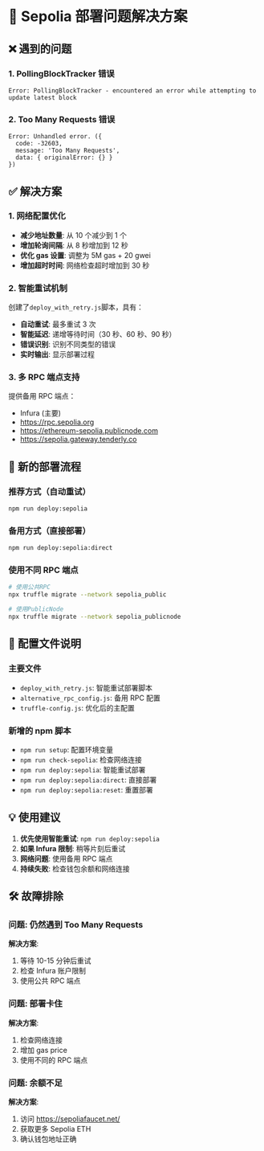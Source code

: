# 🎯 Sepolia 部署问题解决方案

## ❌ 遇到的问题

### 1. PollingBlockTracker 错误

```
Error: PollingBlockTracker - encountered an error while attempting to update latest block
```

### 2. Too Many Requests 错误

```
Error: Unhandled error. ({
  code: -32603,
  message: 'Too Many Requests',
  data: { originalError: {} }
})
```

## ✅ 解决方案

### 1. 网络配置优化

- **减少地址数量**: 从 10 个减少到 1 个
- **增加轮询间隔**: 从 8 秒增加到 12 秒
- **优化 gas 设置**: 调整为 5M gas + 20 gwei
- **增加超时时间**: 网络检查超时增加到 30 秒

### 2. 智能重试机制

创建了`deploy_with_retry.js`脚本，具有：

- **自动重试**: 最多重试 3 次
- **智能延迟**: 递增等待时间（30 秒、60 秒、90 秒）
- **错误识别**: 识别不同类型的错误
- **实时输出**: 显示部署过程

### 3. 多 RPC 端点支持

提供备用 RPC 端点：

- Infura (主要)
- https://rpc.sepolia.org
- https://ethereum-sepolia.publicnode.com
- https://sepolia.gateway.tenderly.co

## 🚀 新的部署流程

### 推荐方式（自动重试）

```bash
npm run deploy:sepolia
```

### 备用方式（直接部署）

```bash
npm run deploy:sepolia:direct
```

### 使用不同 RPC 端点

```bash
# 使用公共RPC
npx truffle migrate --network sepolia_public

# 使用PublicNode
npx truffle migrate --network sepolia_publicnode
```

## 🔧 配置文件说明

### 主要文件

- `deploy_with_retry.js`: 智能重试部署脚本
- `alternative_rpc_config.js`: 备用 RPC 配置
- `truffle-config.js`: 优化后的主配置

### 新增的 npm 脚本

- `npm run setup`: 配置环境变量
- `npm run check-sepolia`: 检查网络连接
- `npm run deploy:sepolia`: 智能重试部署
- `npm run deploy:sepolia:direct`: 直接部署
- `npm run deploy:sepolia:reset`: 重置部署

## 💡 使用建议

1. **优先使用智能重试**: `npm run deploy:sepolia`
2. **如果 Infura 限制**: 稍等片刻后重试
3. **网络问题**: 使用备用 RPC 端点
4. **持续失败**: 检查钱包余额和网络连接

## 🛠️ 故障排除

### 问题: 仍然遇到 Too Many Requests

**解决方案**:

1. 等待 10-15 分钟后重试
2. 检查 Infura 账户限制
3. 使用公共 RPC 端点

### 问题: 部署卡住

**解决方案**:

1. 检查网络连接
2. 增加 gas price
3. 使用不同的 RPC 端点

### 问题: 余额不足

**解决方案**:

1. 访问 https://sepoliafaucet.net/
2. 获取更多 Sepolia ETH
3. 确认钱包地址正确
